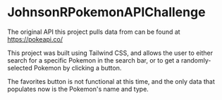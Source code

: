 # JohnsonRPokemonAPIChallenge
The original API this project pulls data from can be found at https://pokeapi.co/

This project was built using Tailwind CSS, and allows the user to either search for a specific Pokemon in the search bar, or to get a randomly-selected Pokemon by clicking a button.

The favorites button is not functional at this time, and the only data that populates now is the Pokemon's name and type.